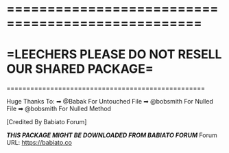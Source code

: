 ==================================================
==================================================
=LEECHERS PLEASE DO NOT RESELL OUR SHARED PACKAGE=
==================================================
==================================================

Huge Thanks To:
➡ @Babak For Untouched File
➡ @bobsmith For Nulled File
➡ @bobsmith For Nulled Method

[Credited By Babiato Forum]

***THIS PACKAGE MIGHT BE DOWNLOADED FROM BABIATO FORUM***
Forum URL: https://babiato.co
